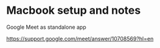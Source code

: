 # Macbook setup and notes

Google Meet as standalone app

<https://support.google.com/meet/answer/10708569?hl=en>
